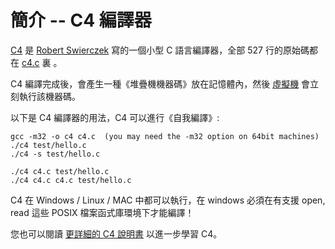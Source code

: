 # 簡介 -- C4 編譯器 

[C4](https://github.com/rswier/c4) 是 [Robert Swierczek](https://github.com/rswier/) 寫的一個小型 C 語言編譯器，全部 527 行的原始碼都在 [c4.c](https://github.com/cccbook/c4/blob/master/c4.c) 裏 。

C4 編譯完成後，會產生一種《堆疊機機器碼》放在記憶體內，然後 [虛擬機](vm) 會立刻執行該機器碼。

以下是 C4 編譯器的用法，C4 可以進行《自我編譯》:

```
gcc -m32 -o c4 c4.c  (you may need the -m32 option on 64bit machines)
./c4 test/hello.c
./c4 -s test/hello.c

./c4 c4.c test/hello.c
./c4 c4.c c4.c test/hello.c
```

C4 在 Windows / Linux / MAC 中都可以執行，在 windows 必須在有支援 open, read 這些 POSIX 檔案函式庫環境下才能編譯！

您也可以閱讀 [更詳細的 C4 說明書](./README.md) 以進一步學習 C4。







